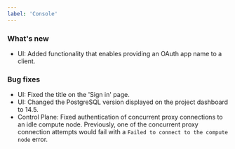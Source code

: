 ```yaml
---
label: 'Console'
---
```


### What's new

- UI: Added functionality that enables providing an OAuth app name to a client.

### Bug fixes

- UI: Fixed the title on the 'Sign in' page.
- UI: Changed the PostgreSQL version displayed on the project dashboard to 14.5.
- Control Plane: Fixed authentication of concurrent proxy connections to an idle compute node. Previously, one of the concurrent proxy connection attempts would fail with a `Failed to connect to the compute node` error.